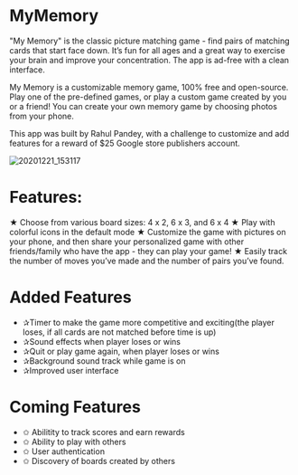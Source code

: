 # MyMemory

"My Memory" is the classic picture matching game - find pairs of matching cards that start face down. 
It’s fun for all ages and a great way to exercise your brain and improve your concentration. The app is ad-free with a clean interface.

My Memory is a customizable memory game, 100% free and open-source. Play one of the pre-defined games, 
or play a custom game created by you or a friend! You can create your own memory game by choosing photos from your phone.

This app was built by Rahul Pandey, with a challenge to customize and add features for a reward of $25 Google store publishers account.

![20201221_153117](https://user-images.githubusercontent.com/61253347/102788077-600a9000-43a2-11eb-9ec2-7bccc57c4b4e.gif)

# Features:
★ Choose from various board sizes: 4 x 2, 6 x 3, and 6 x 4
★ Play with colorful icons in the default mode
★ Customize the game with pictures on your phone, 
and then share your personalized game with other friends/family who have the app - they can play your game!
★ Easily track the number of moves you’ve made and the number of pairs you’ve found.

# Added Features
- ✰Timer to make the game more competitive and exciting(the player loses, if all cards are not matched before time is up)
- ✰Sound effects when player loses or wins
- ✰Quit or play game again, when player loses or wins
- ✰Background sound track while game is on
- ✰Improved user interface

# Coming Features
- ✩ Abilitity to track scores and earn rewards
- ✩ Ability to play with others
- ✩ User authentication
- ✩ Discovery of boards created by others

